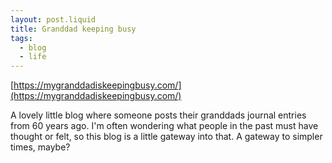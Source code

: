 ```yaml
---
layout: post.liquid
title: Granddad keeping busy
tags:
  - blog
  - life
---
```


[https://mygranddadiskeepingbusy.com/](https://mygranddadiskeepingbusy.com/)

A lovely little blog where someone posts their granddads journal entries from 60 years ago.
I'm often wondering what people in the past must have thought or felt, so this blog
is a little gateway into that. A gateway to simpler times, maybe?
